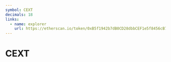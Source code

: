 ```yaml
---
symbol: CEXT
decimals: 18
links:
  - name: explorer
    url: https://etherscan.io/token/0xB5f1942b7dB0CD28dbbCEF1e5f8456cB7866B1c4
---
```


# CEXT
